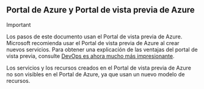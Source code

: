 ## <a name="azure-portal-and-azure-preview-portal"></a>Portal de Azure y Portal de vista previa de Azure
> [!IMPORTANT]
> Los pasos de este documento usan el Portal de vista previa de Azure. Microsoft recomienda usar el Portal de vista previa de Azure al crear nuevos servicios. Para obtener una explicación de las ventajas del portal de vista previa, consulte [DevOps es ahora mucho más impresionante](https://azure.microsoft.com/overview/preview-portal/). 
> 
> Los servicios y los recursos creados en el Portal de vista previa de Azure no son visibles en el Portal de Azure, ya que usan un nuevo modelo de recursos.
> 
> 



<!--HONumber=Jan17_HO3-->


